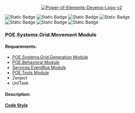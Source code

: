 <p align="center">
<a href="https://ibb.co/3sbBCHt"><img src="https://i.ibb.co/PYyw68B/Power-of-Elements-Develop-Logo-v2.png" alt="Power-of-Elements-Develop-Logo-v2"></a><br>
</p>
  
![Static Badge](https://img.shields.io/badge/Engine-Unity%206000.0.24f1-brightgreen)
![Static Badge](https://img.shields.io/badge/Version-v1.0%20(Alfa)-blue)
![Static Badge](https://img.shields.io/badge/C%23-violet)
![Static Badge](https://img.shields.io/badge/OOP-violet "# Object-Oriented programming")
![Static Badge](https://img.shields.io/badge/TBS-inactive "Turn-Based Strategy")
![Static Badge](https://img.shields.io/badge/CCG-inactive "Collectable Card Game")
![Static Badge](https://img.shields.io/badge/GBG-inactive "Grid Based Game")

### POE.Systems.Grid.Movement Module
#### Requarements: 
- [POE.Systems.Grid.Generation Module]([https://github.com/Are0pag/GridGeneration](https://github.com/Are0pag/POE.Systems.Grid.Generation))
- [POE.Behavioral Module](https://github.com/Are0pag/Behavioral)
- [Services.EventBus Module](https://github.com/Are0pag/Services.EventBus)
- [POE.Tools Module](https://github.com/Are0pag/GridGeneration](https://github.com/Are0pag/POE.Tools))
- Zenject
- UniTask

#### Description:

#### [Code Style](https://github.com/Are0pag/POE.CodeStyle)
